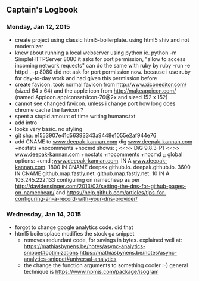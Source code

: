 ## Captain's Logbook

### Monday, Jan 12, 2015

- create project using classic html5-boilerplate.
  using html5 shiv and not modernizer
- knew about running a local webserver using python
  ie. python -m SimpleHTTPServer 8080
  it asks for port permission, "allow to access incoming network requests"
  can do the same with ruby by
  ruby -run -e httpd . -p 8080
  did not ask for port permission now. because i use ruby for
  day-to-day work and had given this permission before
- create favicon. took normal favicon
  from http://www.xiconeditor.com/ (sized 64 x 64)
  and the apple icon
  from http://makeappicon.com/ (named AppIcon.appiconset/Icon-76@2x and sized 152 x 152)
- cannot see changed favicon. unless i change port
  how long does chrome cache the favicon ?
- spent a stupid amount of time writing humans.txt
- add intro
- looks very basic. no styling
- git sha: e1553907e41d56393343a9448e1055e2af944e76
- add CNAME to www.deepak-kannan.com
  dig www.deepak-kannan.com +nostats +nocomments +nocmd
  shows:
  ; <<>> DiG 9.8.3-P1 <<>> www.deepak-kannan.com +nostats +nocomments +nocmd
  ;; global options: +cmd
  ;www.deepak-kannan.com.		IN	A
  www.deepak-kannan.com.	1800	IN	CNAME	deepak.github.io.
  deepak.github.io.	3600	IN	CNAME	github.map.fastly.net.
  github.map.fastly.net.	10	IN	A	103.245.222.133
  configuring on namecheap as per
  http://davidensinger.com/2013/03/setting-the-dns-for-github-pages-on-namecheap/
  and https://help.github.com/articles/tips-for-configuring-an-a-record-with-your-dns-provider/

### Wednesday, Jan 14, 2015

- forgot to change google analytics code. did that
- html5 boilersplace modifies the stock ga snippet
  - removes redundant code, for savings in bytes. explained well at:
    https://mathiasbynens.be/notes/async-analytics-snippet#optimizations
    https://mathiasbynens.be/notes/async-analytics-snippet#universal-analytics
  - the change the function arguments to something cooler :-)
    general technique is https://www.npmjs.com/package/isogram